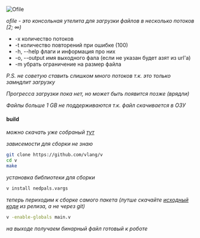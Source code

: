 ![Ofile](https://i.imgur.com/7SUZLnH.png)


*ofile - это консольная утелита для загрузки файлов в несколько потоков [2; ∞)*

* -x           количество потоков
* -t           количество повторений при ошибке (100)
* -h, --help   флаги и информация про них
* -o, --output имя выходного фала (если не указан будет азят из url'а)
* -m           убрать ограничение на размер файла

*P.S. не советую ставить слишком много потоков т.к. это только замндлит загрузку*

*Прогресса загрузки пока нет, но может быть появится позже (врядли)*

*Файлы больше 1 GB не поддерживаются т.к. файл скачивается в ОЗУ*

#### build
*можно скачать уже собраный [тут](https://github.com/vlang/v/releases)*

*зависемости для сборки не знаю*

```bash
git clone https://github.com/vlang/v
cd v
make
```
*установка библиотеки для сборки*
```bash
v install nedpals.vargs
```
*теперь периходим к сборке самого пакета (лутше скачайте [исходный коди](https://github.com/ZaViBiS/multithreaded-file-upload/releases) из релиза, а не через git)*
```bash
v -enable-globals main.v
```
*на выходе получаем бинарный файл готовый к роботе*